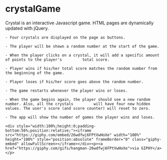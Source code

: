 # crystalGame

Crystal is an interactive Javascript game. HTML pages are dynamically updated with jQuery.

    - Four crystals are displayed on the page as buttons. 

    - The player will be shown a random number at the start of the game.

    - When the player clicks on a crystal, it will add a specific amount of points to the player's         total score. 

    - Player wins if his/her total score matches the random number from the beginning of the game.

    - Player loses if his/her score goes above the random number.

    - The game restarts whenever the player wins or loses.

    - When the game begins again, the player should see a new random number. Also, all the crystals         will have four new hidden values. The user's score (and score counter) will reset to zero.

    - The app will show the number of games the player wins and loses. 
    
    <div style="width:100%;height:0;padding-bottom:56%;position:relative;"><iframe src="https://giphy.com/embed/26wdfwj6FPtVwHoXe" width="100%" height="100%" style="position:absolute" frameBorder="0" class="giphy-embed" allowFullScreen></iframe></div><p><a href="https://giphy.com/gifs/hangman-26wdfwj6FPtVwHoXe">via GIPHY</a></p>

